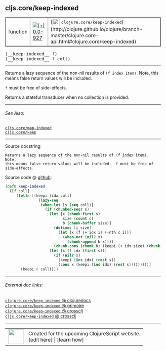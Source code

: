 ## cljs.core/keep-indexed



 <table border="1">
<tr>
<td>function</td>
<td><a href="https://github.com/cljsinfo/cljs-api-docs/tree/0.0-927"><img valign="middle" alt="[+] 0.0-927" title="Added in 0.0-927" src="https://img.shields.io/badge/+-0.0--927-lightgrey.svg"></a> </td>
<td>
[<img height="24px" valign="middle" src="http://i.imgur.com/1GjPKvB.png"> <samp>clojure.core/keep-indexed</samp>](http://clojure.github.io/clojure/branch-master/clojure.core-api.html#clojure.core/keep-indexed)
</td>
</tr>
</table>


 <samp>
(__keep-indexed__ f)<br>
</samp>
 <samp>
(__keep-indexed__ f coll)<br>
</samp>

---

Returns a lazy sequence of the non-nil results of `(f index item)`. Note, this
means false return values will be included.

`f` must be free of side-effects.

Returns a stateful transducer when no collection is provided.



---


###### See Also:

[`cljs.core/map-indexed`](../cljs.core/map-indexed.md)<br>
[`cljs.core/keep`](../cljs.core/keep.md)<br>

---


Source docstring:

```
Returns a lazy sequence of the non-nil results of (f index item). Note,
this means false return values will be included.  f must be free of
side-effects.
```


Source code @ [github](https://github.com/clojure/clojurescript/blob/r2075/src/cljs/cljs/core.cljs#L2716-L2737):

```clj
(defn keep-indexed
  ([f coll]
     (letfn [(keepi [idx coll]
               (lazy-seq
                (when-let [s (seq coll)]
                  (if (chunked-seq? s)
                    (let [c (chunk-first s)
                          size (count c)
                          b (chunk-buffer size)]
                      (dotimes [i size]
                        (let [x (f (+ idx i) (-nth c i))]
                          (when-not (nil? x)
                            (chunk-append b x))))
                      (chunk-cons (chunk b) (keepi (+ idx size) (chunk-rest s))))
                    (let [x (f idx (first s))]
                      (if (nil? x)
                        (keepi (inc idx) (rest s))
                        (cons x (keepi (inc idx) (rest s)))))))))]
       (keepi 0 coll))))
```

<!--
Repo - tag - source tree - lines:

 <pre>
clojurescript @ r2075
└── src
    └── cljs
        └── cljs
            └── <ins>[core.cljs:2716-2737](https://github.com/clojure/clojurescript/blob/r2075/src/cljs/cljs/core.cljs#L2716-L2737)</ins>
</pre>

-->

---



###### External doc links:

[`clojure.core/keep-indexed` @ clojuredocs](http://clojuredocs.org/clojure.core/keep-indexed)<br>
[`clojure.core/keep-indexed` @ grimoire](http://conj.io/store/v1/org.clojure/clojure/1.7.0-beta3/clj/clojure.core/keep-indexed/)<br>
[`clojure.core/keep-indexed` @ crossclj](http://crossclj.info/fun/clojure.core/keep-indexed.html)<br>
[`cljs.core/keep-indexed` @ crossclj](http://crossclj.info/fun/cljs.core.cljs/keep-indexed.html)<br>

---

 <table>
<tr><td>
<img valign="middle" align="right" width="48px" src="http://i.imgur.com/Hi20huC.png">
</td><td>
Created for the upcoming ClojureScript website.<br>
[edit here] | [learn how]
</td></tr></table>

[edit here]:https://github.com/cljsinfo/cljs-api-docs/blob/master/cljsdoc/cljs.core/keep-indexed.cljsdoc
[learn how]:https://github.com/cljsinfo/cljs-api-docs/wiki/cljsdoc-files

<!--

This information was too distracting to show to readers, but I'll leave it
commented here since it is helpful to:

- pretty-print the data used to generate this document
- and show how to retrieve that data



The API data for this symbol:

```clj
{:description "Returns a lazy sequence of the non-nil results of `(f index item)`. Note, this\nmeans false return values will be included.\n\n`f` must be free of side-effects.\n\nReturns a stateful transducer when no collection is provided.",
 :ns "cljs.core",
 :name "keep-indexed",
 :signature ["[f]" "[f coll]"],
 :history [["+" "0.0-927"]],
 :type "function",
 :related ["cljs.core/map-indexed" "cljs.core/keep"],
 :full-name-encode "cljs.core/keep-indexed",
 :source {:code "(defn keep-indexed\n  ([f coll]\n     (letfn [(keepi [idx coll]\n               (lazy-seq\n                (when-let [s (seq coll)]\n                  (if (chunked-seq? s)\n                    (let [c (chunk-first s)\n                          size (count c)\n                          b (chunk-buffer size)]\n                      (dotimes [i size]\n                        (let [x (f (+ idx i) (-nth c i))]\n                          (when-not (nil? x)\n                            (chunk-append b x))))\n                      (chunk-cons (chunk b) (keepi (+ idx size) (chunk-rest s))))\n                    (let [x (f idx (first s))]\n                      (if (nil? x)\n                        (keepi (inc idx) (rest s))\n                        (cons x (keepi (inc idx) (rest s)))))))))]\n       (keepi 0 coll))))",
          :title "Source code",
          :repo "clojurescript",
          :tag "r2075",
          :filename "src/cljs/cljs/core.cljs",
          :lines [2716 2737]},
 :full-name "cljs.core/keep-indexed",
 :clj-symbol "clojure.core/keep-indexed",
 :docstring "Returns a lazy sequence of the non-nil results of (f index item). Note,\nthis means false return values will be included.  f must be free of\nside-effects."}

```

Retrieve the API data for this symbol:

```clj
;; from Clojure REPL
(require '[clojure.edn :as edn])
(-> (slurp "https://raw.githubusercontent.com/cljsinfo/cljs-api-docs/catalog/cljs-api.edn")
    (edn/read-string)
    (get-in [:symbols "cljs.core/keep-indexed"]))
```

-->
